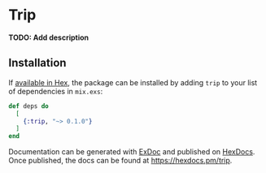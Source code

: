 # Trip

**TODO: Add description**

## Installation

If [available in Hex](https://hex.pm/docs/publish), the package can be installed
by adding `trip` to your list of dependencies in `mix.exs`:

```elixir
def deps do
  [
    {:trip, "~> 0.1.0"}
  ]
end
```

Documentation can be generated with [ExDoc](https://github.com/elixir-lang/ex_doc)
and published on [HexDocs](https://hexdocs.pm). Once published, the docs can
be found at <https://hexdocs.pm/trip>.

